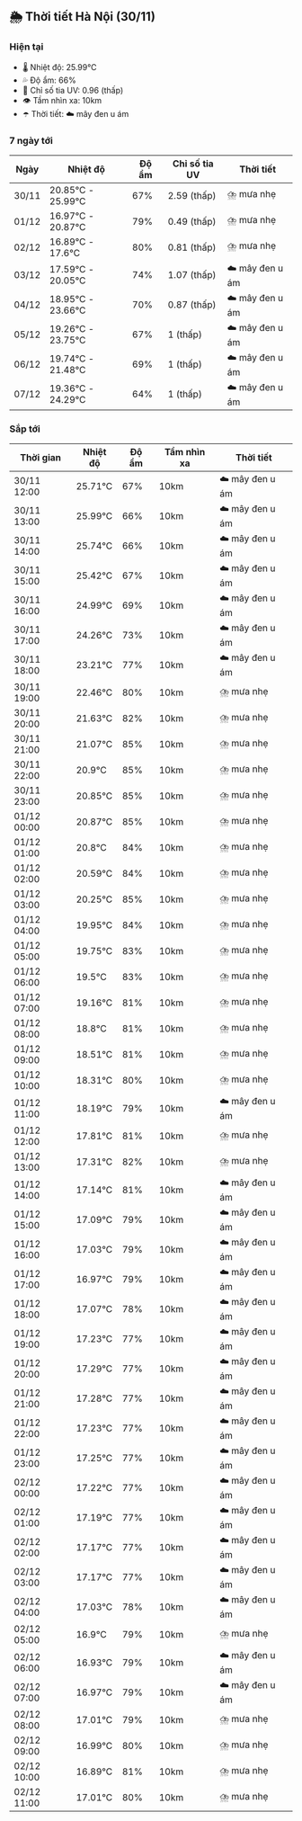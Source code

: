 ## 🌦️ Thời tiết Hà Nội (30/11)

### Hiện tại

- 🌡️ Nhiệt độ: 25.99℃
- 💦 Độ ẩm: 66%
- 🌟 Chỉ số tia UV: 0.96 (thấp)
- 👁️ Tầm nhìn xa: 10km
- ☂️ Thời tiết: ☁️ mây đen u ám

### 7 ngày tới

| Ngày | Nhiệt độ | Độ ẩm | Chỉ số tia UV | Thời tiết |
| --- | --- | --- | --- | --- |
| 30/11 | 20.85℃ - 25.99℃ | 67% | 2.59 (thấp) | ⛈️ mưa nhẹ |
| 01/12 | 16.97℃ - 20.87℃ | 79% | 0.49 (thấp) | ⛈️ mưa nhẹ |
| 02/12 | 16.89℃ - 17.6℃ | 80% | 0.81 (thấp) | ⛈️ mưa nhẹ |
| 03/12 | 17.59℃ - 20.05℃ | 74% | 1.07 (thấp) | ☁️ mây đen u ám |
| 04/12 | 18.95℃ - 23.66℃ | 70% | 0.87 (thấp) | ☁️ mây đen u ám |
| 05/12 | 19.26℃ - 23.75℃ | 67% | 1 (thấp) | ☁️ mây đen u ám |
| 06/12 | 19.74℃ - 21.48℃ | 69% | 1 (thấp) | ☁️ mây đen u ám |
| 07/12 | 19.36℃ - 24.29℃ | 64% | 1 (thấp) | ☁️ mây đen u ám |

### Sắp tới

| Thời gian | Nhiệt độ | Độ ẩm | Tầm nhìn xa | Thời tiết |
| --- | --- | --- | --- | --- |
| 30/11 12:00 | 25.71℃ | 67% | 10km | ☁️ mây đen u ám |
| 30/11 13:00 | 25.99℃ | 66% | 10km | ☁️ mây đen u ám |
| 30/11 14:00 | 25.74℃ | 66% | 10km | ☁️ mây đen u ám |
| 30/11 15:00 | 25.42℃ | 67% | 10km | ☁️ mây đen u ám |
| 30/11 16:00 | 24.99℃ | 69% | 10km | ☁️ mây đen u ám |
| 30/11 17:00 | 24.26℃ | 73% | 10km | ☁️ mây đen u ám |
| 30/11 18:00 | 23.21℃ | 77% | 10km | ☁️ mây đen u ám |
| 30/11 19:00 | 22.46℃ | 80% | 10km | ⛈️ mưa nhẹ |
| 30/11 20:00 | 21.63℃ | 82% | 10km | ⛈️ mưa nhẹ |
| 30/11 21:00 | 21.07℃ | 85% | 10km | ⛈️ mưa nhẹ |
| 30/11 22:00 | 20.9℃ | 85% | 10km | ⛈️ mưa nhẹ |
| 30/11 23:00 | 20.85℃ | 85% | 10km | ⛈️ mưa nhẹ |
| 01/12 00:00 | 20.87℃ | 85% | 10km | ⛈️ mưa nhẹ |
| 01/12 01:00 | 20.8℃ | 84% | 10km | ⛈️ mưa nhẹ |
| 01/12 02:00 | 20.59℃ | 84% | 10km | ⛈️ mưa nhẹ |
| 01/12 03:00 | 20.25℃ | 85% | 10km | ⛈️ mưa nhẹ |
| 01/12 04:00 | 19.95℃ | 84% | 10km | ⛈️ mưa nhẹ |
| 01/12 05:00 | 19.75℃ | 83% | 10km | ⛈️ mưa nhẹ |
| 01/12 06:00 | 19.5℃ | 83% | 10km | ⛈️ mưa nhẹ |
| 01/12 07:00 | 19.16℃ | 81% | 10km | ⛈️ mưa nhẹ |
| 01/12 08:00 | 18.8℃ | 81% | 10km | ⛈️ mưa nhẹ |
| 01/12 09:00 | 18.51℃ | 81% | 10km | ⛈️ mưa nhẹ |
| 01/12 10:00 | 18.31℃ | 80% | 10km | ⛈️ mưa nhẹ |
| 01/12 11:00 | 18.19℃ | 79% | 10km | ☁️ mây đen u ám |
| 01/12 12:00 | 17.81℃ | 81% | 10km | ⛈️ mưa nhẹ |
| 01/12 13:00 | 17.31℃ | 82% | 10km | ⛈️ mưa nhẹ |
| 01/12 14:00 | 17.14℃ | 81% | 10km | ☁️ mây đen u ám |
| 01/12 15:00 | 17.09℃ | 79% | 10km | ☁️ mây đen u ám |
| 01/12 16:00 | 17.03℃ | 79% | 10km | ☁️ mây đen u ám |
| 01/12 17:00 | 16.97℃ | 79% | 10km | ☁️ mây đen u ám |
| 01/12 18:00 | 17.07℃ | 78% | 10km | ☁️ mây đen u ám |
| 01/12 19:00 | 17.23℃ | 77% | 10km | ☁️ mây đen u ám |
| 01/12 20:00 | 17.29℃ | 77% | 10km | ☁️ mây đen u ám |
| 01/12 21:00 | 17.28℃ | 77% | 10km | ☁️ mây đen u ám |
| 01/12 22:00 | 17.23℃ | 77% | 10km | ☁️ mây đen u ám |
| 01/12 23:00 | 17.25℃ | 77% | 10km | ☁️ mây đen u ám |
| 02/12 00:00 | 17.22℃ | 77% | 10km | ☁️ mây đen u ám |
| 02/12 01:00 | 17.19℃ | 77% | 10km | ☁️ mây đen u ám |
| 02/12 02:00 | 17.17℃ | 77% | 10km | ☁️ mây đen u ám |
| 02/12 03:00 | 17.17℃ | 77% | 10km | ☁️ mây đen u ám |
| 02/12 04:00 | 17.03℃ | 78% | 10km | ☁️ mây đen u ám |
| 02/12 05:00 | 16.9℃ | 79% | 10km | ⛈️ mưa nhẹ |
| 02/12 06:00 | 16.93℃ | 79% | 10km | ☁️ mây đen u ám |
| 02/12 07:00 | 16.97℃ | 79% | 10km | ☁️ mây đen u ám |
| 02/12 08:00 | 17.01℃ | 79% | 10km | ⛈️ mưa nhẹ |
| 02/12 09:00 | 16.99℃ | 80% | 10km | ⛈️ mưa nhẹ |
| 02/12 10:00 | 16.89℃ | 81% | 10km | ⛈️ mưa nhẹ |
| 02/12 11:00 | 17.01℃ | 80% | 10km | ⛈️ mưa nhẹ |
